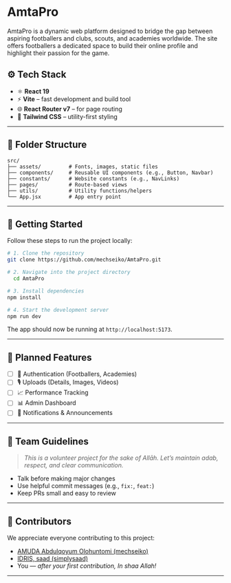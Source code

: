 # AmtaPro
AmtaPro is a dynamic web platform designed to bridge the gap between aspiring footballers and clubs, scouts, and academies worldwide. The site offers footballers a dedicated space to build their online profile and highlight their passion for the game.

## ⚙️ Tech Stack

- ⚛️ **React 19**
- ⚡ **Vite** – fast development and build tool
- 🌐 **React Router v7** – for page routing
- 🎨 **Tailwind CSS** – utility-first styling

---

## 📁 Folder Structure

```
src/
├── assets/         # Fonts, images, static files
├── components/     # Reusable UI components (e.g., Button, Navbar)
├── constants/      # Website constants (e.g., NavLinks)
├── pages/          # Route-based views
├── utils/          # Utility functions/helpers
└── App.jsx         # App entry point
```

---

## 🚀 Getting Started

Follow these steps to run the project locally:

```bash
# 1. Clone the repository
git clone https://github.com/mechseiko/AmtaPro.git

# 2. Navigate into the project directory
  cd AmtaPro

# 3. Install dependencies
npm install

# 4. Start the development server
npm run dev
```

The app should now be running at `http://localhost:5173`.

---

## 📌 Planned Features

- [ ] 🔐 Authentication (Footballers, Academies)
- [ ] 🎙️ Uploads (Details, Images, Videos)
- [ ] 📈 Performance Tracking
- [ ] 📊 Admin Dashboard
- [ ] 🔔 Notifications & Announcements

---

## 🤝 Team Guidelines

> _This is a volunteer project for the sake of Allāh. Let’s maintain adab, respect, and clear communication._

- Talk before making major changes
- Use helpful commit messages (e.g., `fix:`, `feat:`)
- Keep PRs small and easy to review

---

## 👥 Contributors

We appreciate everyone contributing to this project:

- [AMUDA Abdulqoyum Olohuntomi (mechseiko)](https://github.com/mechseiko)
- [IDRIS, saad (simplysaad)](https://github.com/simplysaad)
- You — *after your first contribution, In shaa Allah!*

---

